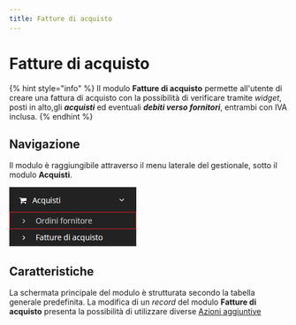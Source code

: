 ```yaml
---
title: Fatture di acquisto
---
```


# Fatture di acquisto

{% hint style="info" %}
Il modulo **Fatture di acquisto** permette all'utente di creare una fattura di acquisto con la possibilità di verificare tramite _widget_, posti in alto,gli _**acquisti**_ ed eventuali _**debiti verso fornitori**_, entrambi con IVA inclusa.
{% endhint %}

## Navigazione

Il modulo è raggiungibile attraverso il menu laterale del gestionale, sotto il modulo **Acquisti**.

![Screenshot navigazione fatture di acquisto](../../../.gitbook/assets/PosizioneFattureDiAcquisto.PNG)

## Caratteristiche

La schermata principale del modulo è strutturata secondo la tabella generale predefinita. La modifica di un _record_ del modulo **Fatture di acquisto** presenta la possibilità di utilizzare diverse [Azioni aggiuntive](plugin1.md)
